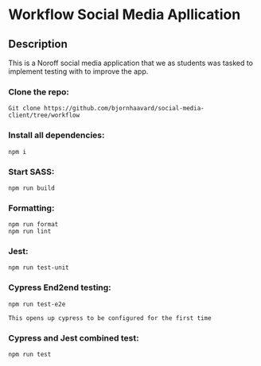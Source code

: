 # Workflow Social Media Apllication

## Description

This is a Noroff social media application that we as students was tasked to implement testing with to improve the app.

### Clone the repo:

```
Git clone https://github.com/bjornhaavard/social-media-client/tree/workflow
```
### Install all dependencies:

```
npm i
```

### Start SASS:

```
npm run build
```

### Formatting:

```
npm run format
npm run lint
```

### Jest:

```
npm run test-unit
```

### Cypress End2end testing:

```
npm run test-e2e

This opens up cypress to be configured for the first time
```

### Cypress and Jest combined test:

```
npm run test
```


